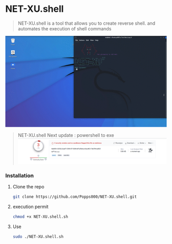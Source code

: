 # NET-XU.shell
> NET-XU.shell is a tool that allows you to create reverse shell. and automates the execution of shell commands
 
![Cpntrol Panel](imgs/banner.gif)
> NET-XU.shell Next update : powershell to exe 
![Virus total](imgs/Detect.PNG)

### Installation

1. Clone the repo
 
   ```sh
   git clone https://github.com/Popps000/NET-XU.shell.git
   ```
2. execution permit
 
   ```sh
   chmod +x NET-XU.shell.sh
   ```
3. Use
 
   ```sh
   sudo ./NET-XU.shell.sh
   ```









